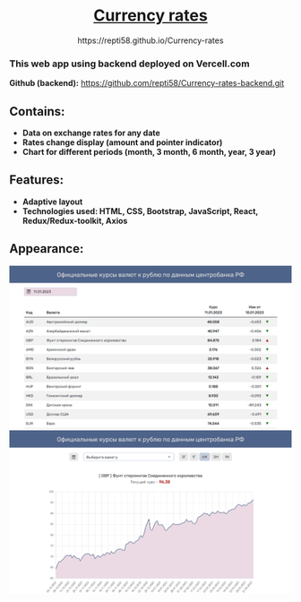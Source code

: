 <h1 align="center">
<a href="https://repti58.github.io/Currency-rates">
Currency rates
</a>
</h1>
<p align="center">https://repti58.github.io/Currency-rates</p>
<h3>This web app using backend deployed on Vercell.com</h3>

**Github (backend):**  https://github.com/repti58/Currency-rates-backend.git

## Contains:
- **Data on exchange rates for any date**
- **Rates change display (amount and pointer indicator)**
- **Chart for different periods (month, 3 month, 6 month, year, 3 year)**

## Features:
- **Adaptive layout**
- **Technologies used: HTML, CSS, Bootstrap, JavaScript, React, Redux/Redux-toolkit, Axios**

## Appearance:
<a href="https://repti58.github.io/Currency-rates/">
  <img src="img/list.png"> 
  <img src="img/chart.png"> 
</a>
